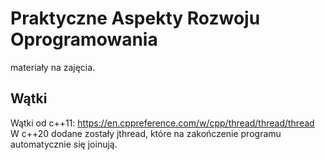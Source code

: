# Praktyczne Aspekty Rozwoju Oprogramowania

materiały na zajęcia.

## Wątki
Wątki od c++11: https://en.cppreference.com/w/cpp/thread/thread/thread  
W c++20 dodane zostały jthread, które na zakończenie programu automatycznie się joinują.
